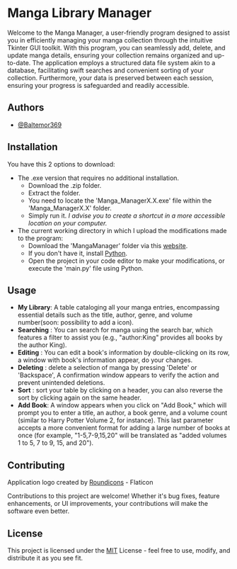 
# Manga Library Manager

Welcome to the Manga Manager, a user-friendly program designed to assist you in efficiently managing your manga collection through the intuitive Tkinter GUI toolkit. With this program, you can seamlessly add, delete, and update manga details, ensuring your collection remains organized and up-to-date. The application employs a structured data file system akin to a database, facilitating swift searches and convenient sorting of your collection. Furthermore, your data is preserved between each session, ensuring your progress is safeguarded and readily accessible.


## Authors

- [@Baltemor369](https://github.com/Baltemor369)

## Installation

You have this 2 options to download:

- The .exe version that requires no additional installation.
    - Download the .zip folder.
    - Extract the folder.
    - You need to locate the 'Manga_ManagerX.X.exe' file within the 'Manga_ManagerX.X' folder.
    - Simply run it.
    *I advise you to create a shortcut in a more accessible location on your computer.*
- The current working directory in which I upload the modifications made to the program:
    - Download the 'MangaManager' folder via this [website](https://download-directory.github.io/).
    - If you don't have it, install [Python](https://www.python.org/downloads/).
    - Open the project in your code editor to make your modifications, or execute the 'main.py' file using Python.
## Usage

- **My Library**: A table cataloging all your manga entries, encompassing essential details such as the title, author, genre, and volume number(soon: possibility to add a icon). 
- **Searching** : You can search for manga using the search bar, which features a filter to assist you (e.g., "author:King" provides all books by the author King). 
- **Editing** : You can edit a book's information by double-clicking on its row, a window with book's information appear, do your changes.
- **Deleting** : delete a selection of manga by pressing 'Delete' or 'Backspace', A confirmation window appears to verify the action and prevent unintended deletions.
- **Sort** :  sort your table by clicking on a header, you can also reverse the sort by clicking again on the same header.
- **Add Book**: A window appears when you click on "Add Book," which will prompt you to enter a title, an author, a book genre, and a volume count (similar to Harry Potter Volume 2, for instance). This last parameter accepts a more convenient format for adding a large number of books at once (for example, "1-5,7-9,15,20" will be translated as "added volumes 1 to 5, 7 to 9, 15, and 20").
## Contributing

Application logo created by [Roundicons](https://www.flaticon.com/fr/auteurs/roundicons) - Flaticon

Contributions to this project are welcome! Whether it's bug fixes, feature enhancements, or UI improvements, your contributions will make the software even better.


## License

This project is licensed under the [MIT](https://choosealicense.com/licenses/mit/) License - feel free to use, modify, and distribute it as you see fit.


